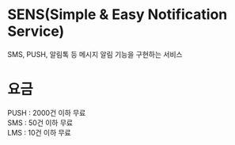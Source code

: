 # SENS(Simple & Easy Notification Service)
SMS, PUSH, 알림톡 등 메시지 알림 기능을 구현하는 서비스

# 요금
PUSH : 2000건 이하 무료<br/>
SMS : 50건 이하 무료<br/>
LMS : 10건 이하 무료<br/>